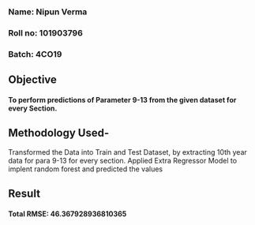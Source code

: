 ### Name: Nipun Verma
### Roll no: 101903796
### Batch: 4CO19

## Objective
#### To perform predictions of Parameter 9-13 from the given dataset for every Section.

## Methodology Used-
Transformed the Data into Train and Test Dataset, by extracting 10th year data for para 9-13 for every section. Applied Extra Regressor Model to implent random forest and predicted the values

## Result
#### Total RMSE: 46.367928936810365

